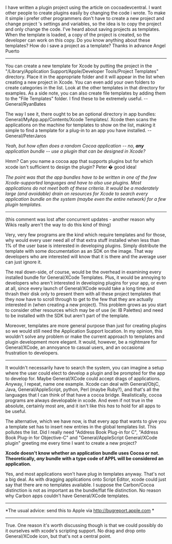   

I have written a plugin project using the article on cocoadevcentral. I want other people to create plugins easily by changing the code i wrote. To make it simple i prefer other programmers don't have to create a new project and change project 's settings and variables, so the idea is to copy the project and only change the code. I've heard about saving projects as templates. When the template is loaded, a copy of the project is created, so the developer can work on this copy. Do you know anything about these templates? How do i save a project as a template?
Thanks in advance
     Angel Puerto

----

You can create a new template for Xcode by putting the project in the "/Library/Application Support/Apple/Developer Tools/Project Templates" directory. Place it in the appropriate folder and it will appear in the list when creating a new project in Xcode. You can even add your own folders to create categories in the list. Look at the other templates in that directory for examples. As a side note, you can also create file templates by adding them to the "File Templates" folder. I find these to be extremely useful. -- General/RyanBates

The way I see it, there ought to be an optional directory in app bundles: General/MyApp.app/Contents/Xcode Templates/.  Xcode then scans the applications on the machine for templates to show on the list, making it simple to find a template for a plug-in to an app you have installed.  -- General/PeterJaros

*Yeah, but how often does a random Cocoa application -- no, **any** application bundle -- use a plugin that can be designed in Xcode?*

Hmm?  Can you name a cocoa app that supports plugins but for which xcode isn't sufficient to design the plugin?  Peter � good idea!

*The point was that the app bundles have to be written in one of the few Xcode-supported languages and have to also use plugins. Most applications do not meet both of these criteria. It would be a moderately large (and avoidable) drain on resources for Xcode to search every application bundle on the system (maybe even the entire network) for a few plugin templates.*

----

(this comment was lost after concurrent updates - another reason why Wikis really aren't the way to do this kind of thing)

Very, very few programs are the kind which require templates and for those, why would every user need all of that extra stuff installed when less than 1% of the user base is interested in developing plugins. Simply distribute the template with some documentation as an SDK on the image. That way developers who are interested will know that it is there and the average user can just ignore it.

The real down-side, of course, would be the overhead in examining every installed bundle for General/XCode Templates. Plus, it would be annoying to developers who aren't interested in developing plugins for your app, or even at all, since every launch of General/XCode would take a long time and thrash their disk only to present them with all these project templates that they now have to scroll through to get to the few that they are actually interested in (when creating a new project). This problem grows as you start to consider other resources which may be of use (ie: IB Palettes) and need to be installed with the SDK but aren't part of the template.

Moreover, templates are more general purpose than just for creating plugins so we would still need the Application Support location. In my opinion, this wouldn't solve any problem or make the current approach to templates and plugin development more elegant. It would, however, be a nightmare for General/XCode, an annoyance to casual users, and an occasional frustration to developers.

----

It wouldn't necessarily have to search the system, you can imagine a setup where the user could elect to develop a plugin and be prompted for the app to develop for.  Maybe General/XCode could accept drags of applications.  Anyway, I repeat, name one example.  Xcode can deal with General/ObjC, Java, General/AppleScript, python, Perl (maybe Ruby?), and that's all the languages that I can think of that have a cocoa bridge.  Realistically, cocoa programs are always developable in xcode.  And even if not true in the absolute, certainly most are, and it isn't like this *has* to hold for all apps to be useful.

The alternative, which we have now, is that every app that wants to give you a template set has to insert new entries in the global templates list.  This pollutes the list.  Did I really need "Address Book Plug-in for C", "Address Book Plug-in for Objective-C" and "General/AppleScript General/XCode plugin" greeting me every time I want to create a new project?  

**Xcode doesn't know whether an application bundle uses Cocoa or not. Theoretically, *any* bundle with a type code of APPL will be considered an application.**

Yes, and most applications won't have plug in templates anyway.  That's not a big deal.  As with dragging applications onto Script Editor, xcode could just say that there are no templates available.  I suppose the Carbon/Cocoa distinction is not as important as the bundle/flat file distinction.  No reason why Carbon apps couldn't have General/XCode templates.

----

*The usual advice: send this to Apple via http://bugreport.apple.com
*

----

True.  One reason it's worth discussing though is that we could possibly do it ourselves with xcode's scripting support.  No drag and drop onto General/XCode icon, but that's not a central point.